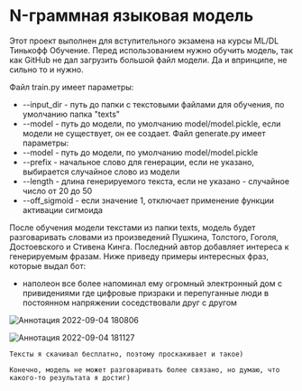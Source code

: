 # N-граммная языковая модель 
Этот проект выполнен для вступительного экзамена на курсы ML/DL Тинькофф Обучение.
Перед использованием нужно обучить модель, так как GitHub не дал загрузить большой файл модели. Да и впринципе, не сильно то и нужно.

Файл train.py имеет параметры:
  - --input_dir - путь до папки с текстовыми файлами для обучения, по умолчанию папка "texts"
  - --model - путь до модели, по умолчанию model/model.pickle, если модели не существует, он ее создает.
Файл generate.py имеет параметры:
  - --model - путь до модели, по умолчанию model/model.pickle
  - --prefix - начальное слово для генерации, если не указано, выбирается случайное слово из модели
  - --length - длина генерируемого текста, если не указано - случайное число от 20 до 50
  - --off_sigmoid - если значение 1, отключает применение функции активации сигмоида
  
После обучения модели текстами из папки texts, модель будет разговаривать словами из произведений Пушкина, Толстого, Гоголя, Достоевского и Стивена Кинга. Последний автор добавляет интереса к генерируемым фразам. Ниже приведу примеры интересных фраз, которые выдал бот:
   - наполеон все более напоминал ему огромный электронный дом с привидениями где цифровые призраки и перепуганные люди в постоянном напряжении соседствовали друг с другом
   
   ![Аннотация 2022-09-04 180806](https://user-images.githubusercontent.com/44606552/188836983-37bd2071-5a60-42cd-93f8-8b1d93eb5adb.jpg)
   
   ![Аннотация 2022-09-04 181127](https://user-images.githubusercontent.com/44606552/188837083-8e3511a5-1e45-431a-9796-91e29e28ae01.jpg)
   
    Тексты я скачивал бесплатно, поэтому проскакивает и такое)
    
    Конечно, модель не может разговаривать более связано, но думаю, что какого-то результата я достиг) 
